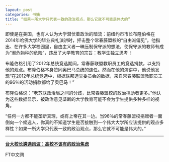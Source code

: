 ```yaml
---
layout: post
categories: 书摘
title: “如果一所大学只代表一致的政治观点，那么它就不可能是伟大的”
---
```


即使是在美国，也有人认为大学潜伏着政治的暗流：前纽约市市长布隆伯格在2014年哈佛大学的毕业典礼演讲时，抨击整个常春藤盟校的“自由派偏见”。他指出、在许多大学校园里，自由主义者一昧压制保守派的想法，使保守派的教师有成为“濒危物种的危险”，违反了大学教育的宗旨：教学生独立思考！

布隆伯格引用了2012年总统竞选期间，常春藤联盟教职员工的竞选捐款，以支持他的观点。布隆伯格本身赞同奥巴马总统的连任。然而在他的演讲中，他说他发现“在2012年总统竞选中，根据联邦选举委员会的数据，来自常春藤联盟教职员工的96％的活动捐款都给了奥巴马！”

布隆伯格说：“老苏联政治局之间的分歧，比常春藤盟校的政治捐助者更多。”他认为这些数据显示，被政治意见垄断的大学教育可能不会为学生提供多种多样的视角。

“任何一方都不能垄断真理，或有上帝在其一边。当96％的常春藤盟校捐赠者一面倒向一个候选人，你真的不知道学生是否接触到一个伟大大学所应该提供的观点多样性？如果一所大学只代表一致的政治观点，那么它就不可能是伟大的。”

---

**[台大校长遴选风波：高校不该有的政治焦虑](http://www.ftchinese.com/story/001077193?full=y)**

FT中文网